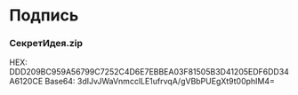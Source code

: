 # Подпись

### СекретИдея.zip

HEX: DDD209BC959A56799C7252C4D6E7EBBEA03F81505B3D41205EDF6DD34A6120CE
Base64: 3dIJvJWaVnmcclLE1ufrvqA/gVBbPUEgXt9t00phIM4=